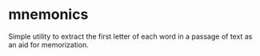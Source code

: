 # mnemonics
Simple utility to extract the first letter of each word in a passage of text as an aid for memorization.
